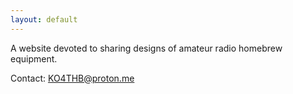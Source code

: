```yaml
---
layout: default
---
```


A website devoted to sharing designs of amateur radio homebrew equipment.

Contact: KO4THB@proton.me
